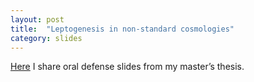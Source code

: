 ```yaml
---
layout: post
title:  "Leptogenesis in non-standard cosmologies"
category: slides
---
```

[Here][slide] I share oral defense slides from my master’s thesis.

[slide]: https://www.overleaf.com/read/ctncghycmmbt#1d6f16
